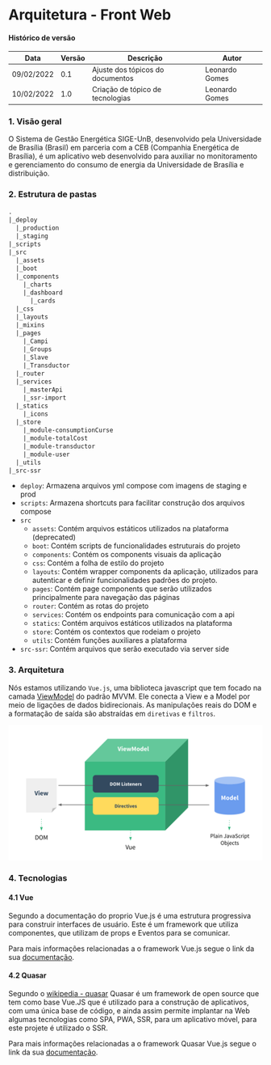 # Arquitetura - Front Web

#### Histórico de versão

| Data       | Versão | Descrição                                                 | Autor       |
| ---------- | ------ | --------------------------------------------------------- | ----------- |
| 09/02/2022 | 0.1    | Ajuste dos tópicos do documentos                         | Leonardo Gomes |
| 10/02/2022 | 1.0    | Criação de tópico de tecnologias                         | Leonardo Gomes |

### 1. Visão geral

O Sistema de Gestão Energética SIGE-UnB, desenvolvido pela Universidade de Brasília (Brasil) em parceria com a CEB (Companhia Energética de Brasília), é um aplicativo web desenvolvido para auxiliar no monitoramento e gerenciamento do consumo de energia da Universidade de Brasília e distribuição. 

### 2. Estrutura de pastas

``` mark-down
.
|_deploy
  |_production
  |_staging 
|_scripts
|_src
  |_assets
  |_boot
  |_components
    |_charts
    |_dashboard
      |_cards
  |_css
  |_layouts
  |_mixins
  |_pages
    |_Campi
    |_Groups
    |_Slave
    |_Transductor
  |_router
  |_services
    |_masterApi
    |_ssr-import
  |_statics
    |_icons
  |_store
    |_module-consumptionCurse
    |_module-totalCost
    |_module-transductor
    |_module-user
  |_utils
|_src-ssr
```
- `deploy`: Armazena arquivos yml compose com imagens de staging e prod
- `scripts`: Armazena shortcuts para facilitar construção dos arquivos compose
- `src`
    - `assets`: Contém arquivos estáticos utilizados na plataforma (deprecated)
    - `boot`: Contém scripts de funcionalidades estruturais do projeto
    - `components`: Contém os components visuais da aplicação
    - `css`: Contém a folha de estilo do projeto
    - `layouts`: Contém wrapper components da aplicação, utilizados para autenticar e definir funcionalidades padrões do projeto.
    - `pages`: Contém page components que serão utilizados principalmente para navegação das páginas
    - `router`: Contém as rotas do projeto
    - `services`: Contém os endpoints para comunicação com a api
    - `statics`: Contém arquivos estáticos utilizados na plataforma
    - `store`: Contém os contextos que rodeiam o projeto
    - `utils`: Contém funções auxiliares a plataforma
- `src-ssr`: Contém arquivos que serão executado via server side

### 3. Arquitetura

Nós estamos utilizando `Vue.js`, uma biblioteca javascript que tem focado na camada [ViewModel](https://012.vuejs.org/guide/#ViewModel) do padrão MVVM. Ele conecta a View e a Model por meio de ligações de dados bidirecionais. As manipulações reais do DOM e a formatação de saída são abstraídas em `diretivas` e `filtros`. 

![mvvm](./images/mvvm.png)

### 4. Tecnologias

#### 4.1 Vue

Segundo a documentação do proprio Vue.js é uma estrutura progressiva para construir interfaces de usuário. Este é um framework que utiliza componentes, que utilizam de props e Eventos para se comunicar. 

Para mais informações relacionadas a o framework Vue.js segue o link da sua [documentação](https://vuejs.org/v2/guide/).

#### 4.2 Quasar

Segundo o [wikipedia - quasar](https://en.wikipedia.org/wiki/Quasar_framework) Quasar é um framework de open source que tem como base Vue.JS que é utilizado para a construção de aplicativos, com uma única base de código, e ainda assim permite implantar na Web algumas tecnologias como SPA, PWA, SSR, para um aplicativo móvel, para este projete é utilizado o SSR.

Para mais informações relacionadas a o framework Quasar Vue.js segue o link da sua [documentação](https://quasar.dev/).

